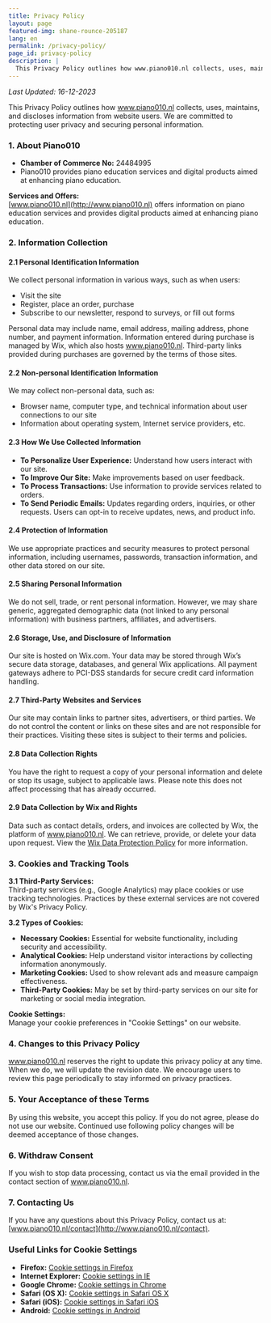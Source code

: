 ```yaml
---
title: Privacy Policy
layout: page
featured-img: shane-rounce-205187
lang: en
permalink: /privacy-policy/
page_id: privacy-policy
description: |
  This Privacy Policy outlines how www.piano010.nl collects, uses, maintains, and discloses information collected from users of the website. We are committed to protecting the privacy of our users and ensuring the security of their personal information.
---
```


_Last Updated: 16-12-2023_

This Privacy Policy outlines how www.piano010.nl collects, uses, maintains, and discloses information from website users. We are committed to protecting user privacy and securing personal information.

### 1. About Piano010

- **Chamber of Commerce No:** 24484995
- Piano010 provides piano education services and digital products aimed at enhancing piano education.

**Services and Offers:**  
[www.piano010.nl](http://www.piano010.nl) offers information on piano education services and provides digital products aimed at enhancing piano education.

### 2. Information Collection

#### 2.1 Personal Identification Information
We collect personal information in various ways, such as when users:
- Visit the site
- Register, place an order, purchase
- Subscribe to our newsletter, respond to surveys, or fill out forms  

Personal data may include name, email address, mailing address, phone number, and payment information. Information entered during purchase is managed by Wix, which also hosts www.piano010.nl. Third-party links provided during purchases are governed by the terms of those sites.

#### 2.2 Non-personal Identification Information
We may collect non-personal data, such as:
- Browser name, computer type, and technical information about user connections to our site
- Information about operating system, Internet service providers, etc.

#### 2.3 How We Use Collected Information
- **To Personalize User Experience:** Understand how users interact with our site.
- **To Improve Our Site:** Make improvements based on user feedback.
- **To Process Transactions:** Use information to provide services related to orders.
- **To Send Periodic Emails:** Updates regarding orders, inquiries, or other requests. Users can opt-in to receive updates, news, and product info.

#### 2.4 Protection of Information
We use appropriate practices and security measures to protect personal information, including usernames, passwords, transaction information, and other data stored on our site.

#### 2.5 Sharing Personal Information
We do not sell, trade, or rent personal information. However, we may share generic, aggregated demographic data (not linked to any personal information) with business partners, affiliates, and advertisers.

#### 2.6 Storage, Use, and Disclosure of Information
Our site is hosted on Wix.com. Your data may be stored through Wix’s secure data storage, databases, and general Wix applications. All payment gateways adhere to PCI-DSS standards for secure credit card information handling.

#### 2.7 Third-Party Websites and Services
Our site may contain links to partner sites, advertisers, or third parties. We do not control the content or links on these sites and are not responsible for their practices. Visiting these sites is subject to their terms and policies.

#### 2.8 Data Collection Rights
You have the right to request a copy of your personal information and delete or stop its usage, subject to applicable laws. Please note this does not affect processing that has already occurred.

#### 2.9 Data Collection by Wix and Rights
Data such as contact details, orders, and invoices are collected by Wix, the platform of www.piano010.nl. We can retrieve, provide, or delete your data upon request. View the [Wix Data Protection Policy](https://www.wix.com/about/privacy-dpa-users) for more information.

### 3. Cookies and Tracking Tools

**3.1 Third-Party Services:**  
Third-party services (e.g., Google Analytics) may place cookies or use tracking technologies. Practices by these external services are not covered by Wix's Privacy Policy.

**3.2 Types of Cookies:**

- **Necessary Cookies:** Essential for website functionality, including security and accessibility.
- **Analytical Cookies:** Help understand visitor interactions by collecting information anonymously.
- **Marketing Cookies:** Used to show relevant ads and measure campaign effectiveness.
- **Third-Party Cookies:** May be set by third-party services on our site for marketing or social media integration.

**Cookie Settings:**  
Manage your cookie preferences in "Cookie Settings" on our website.

### 4. Changes to this Privacy Policy

www.piano010.nl reserves the right to update this privacy policy at any time. When we do, we will update the revision date. We encourage users to review this page periodically to stay informed on privacy practices.

### 5. Your Acceptance of these Terms

By using this website, you accept this policy. If you do not agree, please do not use our website. Continued use following policy changes will be deemed acceptance of those changes.

### 6. Withdraw Consent

If you wish to stop data processing, contact us via the email provided in the contact section of www.piano010.nl.

### 7. Contacting Us

If you have any questions about this Privacy Policy, contact us at: [www.piano010.nl/contact](http://www.piano010.nl/contact).

### Useful Links for Cookie Settings

- **Firefox:** [Cookie settings in Firefox](https://support.mozilla.com/en-US/kb/enhanced-tracking-protection-firefox-desktop?redirectslug=Enabling+and+disabling+cookies&redirectlocale=en-US)
- **Internet Explorer:** [Cookie settings in IE](https://support.microsoft.com/en-us/windows/delete-and-manage-cookies-168dab11-0753-043d-7c16-ede5947fc64d)
- **Google Chrome:** [Cookie settings in Chrome](https://support.google.com/chrome/answer/95647)
- **Safari (OS X):** [Cookie settings in Safari OS X](https://support.apple.com/guide/safari/manage-cookies-sfri11471/mac)
- **Safari (iOS):** [Cookie settings in Safari iOS](https://support.apple.com/en-us/HT201265)
- **Android:** [Cookie settings in Android](https://support.google.com/chrome/answer/95647?co=GENIE.Platform%3DAndroid&hl=en&oco=0)
